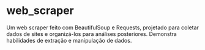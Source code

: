 # web_scraper
Um web scraper feito com BeautifulSoup e Requests, projetado para coletar dados de sites e organizá-los para análises posteriores. Demonstra habilidades de extração e manipulação de dados.
